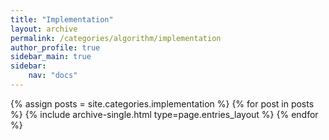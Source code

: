```yaml
---
title: "Implementation"
layout: archive
permalink: /categories/algorithm/implementation
author_profile: true
sidebar_main: true
sidebar:
    nav: "docs"
---
```


{% assign posts = site.categories.implementation %}
{% for post in posts %} 
{% include archive-single.html type=page.entries_layout %} 
{% endfor %}